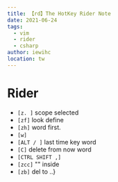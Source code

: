 ```yaml
---
title: 【rd】The HotKey Rider Note
date: 2021-06-24
tags: 
  - vim
  - rider
  - csharp
author: iewihc
location: tw  
---
```



# Rider 

- `[z. ]` scope selected
- `[zf]` look define
- `[zh]` word first.
- `[w]`
- `[ALT / ]` last time key word
- `[C]` delete from now word
- `[CTRL SHIFT ,]`
- `[zcc]` "" inside
- `[zb]` del to ..}
